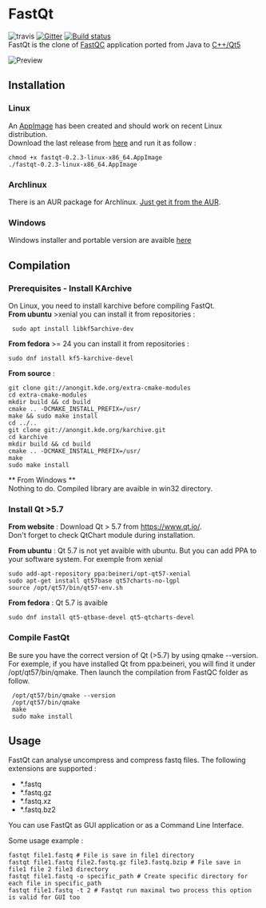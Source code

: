 # FastQt 

![travis](https://api.travis-ci.org/labsquare/fastQt.svg?branch=master) [![Gitter](https://badges.gitter.im/labsquare/fastQt.svg)](https://gitter.im/labsquare/fastQt?utm_source=badge&utm_medium=badge&utm_campaign=pr-badge) [![Build status](https://ci.appveyor.com/api/projects/status/skmgugijflggfq4x?svg=true)](https://ci.appveyor.com/project/dridk/fastqt)      
FastQt is the clone of [FastQC](http://www.bioinformatics.babraham.ac.uk/projects/fastqc/) application ported 
from Java to [C++/Qt5](https://www.qt.io/) 

![Preview](https://raw.githubusercontent.com/labsquare/fastQt/master/screenshot.gif)

## Installation 

### Linux 
An [AppImage](http://appimage.org/) has been created and should work on recent Linux distribution.     
Download the last release from [here](https://github.com/labsquare/fastQt/releases/) and run it as follow : 

    chmod +x fastqt-0.2.3-linux-x86_64.AppImage
    ./fastqt-0.2.3-linux-x86_64.AppImage
    
### Archlinux
There is an AUR package for Archlinux. [Just get it from the AUR](https://aur.archlinux.org/packages/fastqt/).
 
### Windows 
Windows installer and portable version are avaible [here]( https://github.com/labsquare/fastQt/releases/)
        
## Compilation 
### Prerequisites - Install KArchive
On Linux, you need to install karchive before compiling FastQt.    
**From ubuntu** >xenial you can install it from repositories : 
 
     sudo apt install libkf5archive-dev

**From fedora** >= 24 you can install it from repositories :

    sudo dnf install kf5-karchive-devel

**From source** : 

    git clone git://anongit.kde.org/extra-cmake-modules
    cd extra-cmake-modules
    mkdir build && cd build    
    cmake .. -DCMAKE_INSTALL_PREFIX=/usr/
    make && sudo make install
    cd ../..
    git clone git://anongit.kde.org/karchive.git
    cd karchive
    mkdir build && cd build 
    cmake .. -DCMAKE_INSTALL_PREFIX=/usr/
    make 
    sudo make install
    
** From Windows **    
Nothing to do. Compiled library are avaible in win32 directory.  

### Install Qt >5.7

**From website** : Download Qt > 5.7 from https://www.qt.io/.   
Don't forget to check QtChart module during installation. 

**From ubuntu** : Qt 5.7 is not yet avaible with ubuntu. But you can add PPA to your software system. 
For exemple from xenial 

    sudo add-apt-repository ppa:beineri/opt-qt57-xenial
    sudo apt-get install qt57base qt57charts-no-lgpl
    source /opt/qt57/bin/qt57-env.sh

**From fedora** : Qt 5.7 is avaible

    sudo dnf install qt5-qtbase-devel qt5-qtcharts-devel 

### Compile FastQt 
Be sure you have the correct version of Qt (>5.7) by using qmake --version. For exemple, if you have installed Qt from ppa:beineri, you will find it under /opt/qt57/bin/qmake. Then launch the compilation from FastQC folder as follow.

     /opt/qt57/bin/qmake --version
     /opt/qt57/bin/qmake 
     make 
     sudo make install 

## Usage

FastQt can analyse uncompress and compress fastq files. The following extensions are supported :

- *.fastq
- *.fastq.gz
- *.fastq.xz
- *.fastq.bz2

You can use FastQt as GUI application or as a Command Line Interface.

Some usage example :

```
fastqt file1.fastq # File is save in file1 directory
fastqt file1.fastq file2.fastq.gz file3.fastq.bzip # File save in file1 file 2 file3 directory
fastqt file1.fastq -o specific_path # Create specific directory for each file in specific_path
fastqt file1.fastq -t 2 # Fastqt run maximal two process this option is valid for GUI too
```

